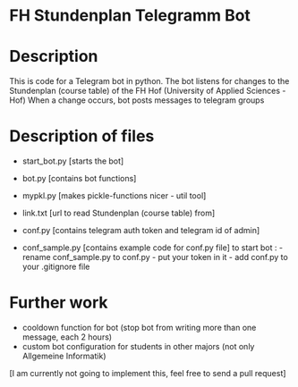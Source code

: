 # FH Stundenplan Telegramm Bot

# Description

 This is code for a Telegram bot in python.
 The bot listens for changes to the Stundenplan 
 (course table) of the FH Hof (University of Applied Sciences - Hof)
 When a change occurs, bot posts messages to telegram groups

# Description of files

- start_bot.py [starts the bot]
- bot.py [contains bot functions]
- mypkl.py [makes pickle-functions nicer - util tool]
- link.txt [url to read Stundenplan (course table) from]

- conf.py [contains telegram auth token and telegram id of admin]
- conf_sample.py [contains example code for conf.py file]
    to start bot :
        - rename conf_sample.py to conf.py 
        - put your token in it
        - add conf.py to your .gitignore file
        
# Further work

- cooldown function for bot (stop bot from writing more than one message, each 2 hours)
- custom bot configuration for students in other majors (not only Allgemeine Informatik)

[I am currently not going to implement this, feel free to send a pull request]
